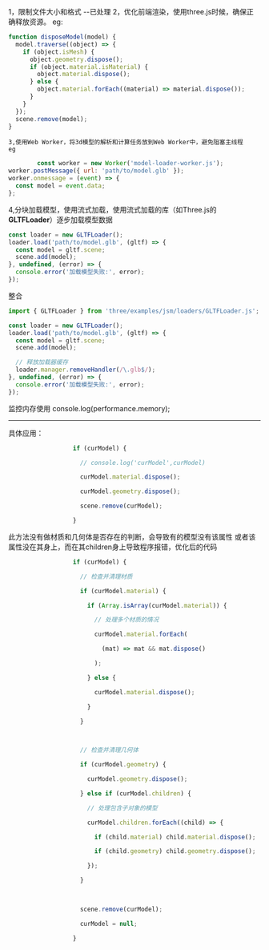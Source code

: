 1，限制文件大小和格式 --已处理
2，优化前端渲染，使用three.js时候，确保正确释放资源。
eg:
```js
function disposeModel(model) {
  model.traverse((object) => {
    if (object.isMesh) {
      object.geometry.dispose();
      if (object.material.isMaterial) {
        object.material.dispose();
      } else {
        object.material.forEach((material) => material.dispose());
      }
    }
  });
  scene.remove(model);
}
```
	3,使用Web Worker，将3d模型的解析和计算任务放到Web Worker中，避免阻塞主线程
	eg
```js
		const worker = new Worker('model-loader-worker.js');
worker.postMessage({ url: 'path/to/model.glb' });
worker.onmessage = (event) => {
  const model = event.data;
};
```
4,分块加载模型，使用流式加载，使用流式加载的库（如Three.js的**GLTFLoader**）逐步加载模型数据
```js
const loader = new GLTFLoader();
loader.load('path/to/model.glb', (gltf) => {
  const model = gltf.scene;
  scene.add(model);
}, undefined, (error) => {
  console.error('加载模型失败:', error);
});
```
整合
```js
import { GLTFLoader } from 'three/examples/jsm/loaders/GLTFLoader.js';

const loader = new GLTFLoader();
loader.load('path/to/model.glb', (gltf) => {
  const model = gltf.scene;
  scene.add(model);

  // 释放加载器缓存
  loader.manager.removeHandler(/\.glb$/);
}, undefined, (error) => {
  console.error('加载模型失败:', error);
});
```
监控内存使用
console.log(performance.memory);

------------------------------------------------------------------------
具体应用：
```js
                  if (curModel) {

                    // console.log('curModel',curModel)

                    curModel.material.dispose();

                    curModel.geometry.dispose();

                    scene.remove(curModel);

                  }
```
此方法没有做材质和几何体是否存在的判断，会导致有的模型没有该属性 或者该属性没在其身上，而在其children身上导致程序报错，优化后的代码
```js
                  if (curModel) {

                    // 检查并清理材质

                    if (curModel.material) {

                      if (Array.isArray(curModel.material)) {

                        // 处理多个材质的情况

                        curModel.material.forEach(

                          (mat) => mat && mat.dispose()

                        );

                      } else {

                        curModel.material.dispose();

                      }

                    }

  

                    // 检查并清理几何体

                    if (curModel.geometry) {

                      curModel.geometry.dispose();

                    } else if (curModel.children) {

                      // 处理包含子对象的模型

                      curModel.children.forEach((child) => {

                        if (child.material) child.material.dispose();

                        if (child.geometry) child.geometry.dispose();

                      });

                    }

  

                    scene.remove(curModel);

                    curModel = null;

                  }

```
